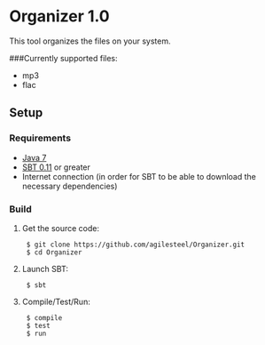 [Java 7]: http://www.oracle.com/technetwork/java/javase/downloads/index.html
[SBT 0.11]: https://github.com/harrah/xsbt/wiki

# Organizer 1.0

This tool organizes the files on your system. 

###Currently supported files:

* mp3
* flac

## Setup

### Requirements 

* [Java 7]
* [SBT 0.11] or greater
* Internet connection (in order for SBT to be able to download the necessary dependencies)

### Build

1. Get the source code:

		$ git clone https://github.com/agilesteel/Organizer.git
		$ cd Organizer

2. Launch SBT:

		$ sbt

3. Compile/Test/Run:

		$ compile
		$ test
		$ run